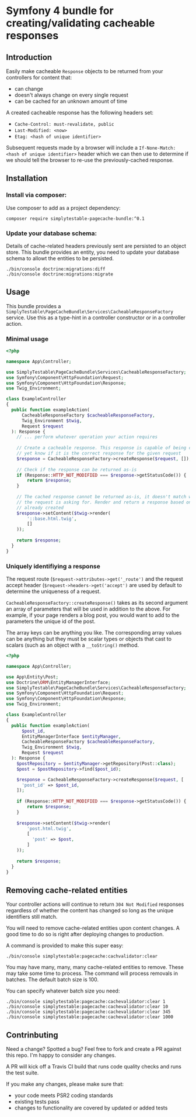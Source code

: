 # Symfony 4 bundle for creating/validating cacheable responses

## Introduction

Easily make cacheable `Response` objects to be returned from your controllers for content that:

- can change 
- doesn't always change on every single request
- can be cached for an unknown amount of time

A created cacheable response has the following headers set:

- `Cache-Control: must-revalidate, public`
- `Last-Modified: <now>`
- `Etag: <hash of unique identifier>`

Subsequent requests made by a browser will include a `If-None-Match: <hash of unique identifier>` header which we can then use to determine if we should tell the browser to re-use the previously-cached response.

## Installation

### Install via composer:

Use composer to add as a project dependency:

    composer require simplytestable-pagecache-bundle:^0.1

### Update your database schema:

Details of cache-related headers previously sent are persisted to an object store. This bundle provides an entity, you need to update your database schema to allowt the entities to be persisted.

    ./bin/console doctrine:migrations:diff
    ./bin/console doctrine:migrations:migrate

## Usage

This bundle provides a `SimplyTestable\PageCacheBundle\Services\CacheableResponseFactory` service. Use this as a type-hint in a controller constructor or in a controller action.

### Minimal usage

```php
<?php

namespace App\Controller;

use SimplyTestable\PageCacheBundle\Services\CacheableResponseFactory;
use Symfony\Component\HttpFoundation\Request;
use Symfony\Component\HttpFoundation\Response;
use Twig_Environment;

class ExampleController 
{
  public function exampleAction(
      CacheableResponseFactory $cacheableResponseFactory,
      Twig_Environment $twig,
      Request $request
  ): Response {
    // ... perform whatever operation your action requires
    
    // Create a cacheable response. This response is capable of being cached, but we don't
    // yet know if it is the correct response for the given request
    $response = CacheableResponseFactory->createResponse($request, []);
    
    // Check if the response can be returned as-is
    if (Response::HTTP_NOT_MODIFIED === $response->getStatusCode()) {
        return $response;
    }
    
    // The cached response cannot be returned as-is, it doesn't match what
    // the request is asking for. Render and return a response based on the response
    // already created
    $response->setContent($twig->render(
        '::base.html.twig',
        []
    ));
    
    return $response;
  }
}
```

### Uniquely identifiying a response

The request route (`$request->attributes->get('_route')` and the request accept header (`$request->headers->get('accept')` are used by default to determine the uniqueness of a request.

`CacheableResponseFactory::createResponse()` takes as its second argument an array of parameters that will be used in addition to the above. For example, if your page renders a blog post, you would want to add to the parameters the unique id of the post.

The array keys can be anything you like. The corresponding array values can be anything but they must be scalar types or objects that cast to scalars (such as an object with a `__toString()` method.

```php
<?php

namespace App\Controller;

use App\Entity\Post;
use Doctrine\ORM\EntityManagerInterface;
use SimplyTestable\PageCacheBundle\Services\CacheableResponseFactory;
use Symfony\Component\HttpFoundation\Request;
use Symfony\Component\HttpFoundation\Response;
use Twig_Environment;

class ExampleController 
{
  public function exampleAction(
      $post_id,
      EntityManagerInterface $entityManager,
      CacheableResponseFactory $cacheableResponseFactory,
      Twig_Environment $twig,
      Request $request
  ): Response {
    $postRepository = $entityManager->getRepository(Post::class);
    $post = $postRepository->find($post_id);

    $response = CacheableResponseFactory->createResponse($request, [
      'post_id' => $post_id,
    ]);
    
    if (Response::HTTP_NOT_MODIFIED === $response->getStatusCode()) {
        return $response;
    }
    
    $response->setContent($twig->render(
        'post.html.twig',
        [
          'post' => $post,
        ]
    ));
    
    return $response;
  }
}
```

## Removing cache-related entities

Your controller actions will continue to return `304 Not Modified` responses regardless of whether the content has changed so long as the unique identifiers still match.

You will need to remove cache-related entities upon content changes. A good time to do so is right after deploying changes to production.

A command is provided to make this super easy:

    ./bin/console simplytestable:pagecache:cachvalidator:clear
    
You may have many, many, many cache-related entities to remove. These may take some time to process. The command will process removals in batches. The default batch size is 100.

You can specify whatever batch size you need:

    ./bin/console simplytestable:pagecache:cachevalidator:clear 1
    ./bin/console simplytestable:pagecache:cachevalidator:clear 10
    ./bin/console simplytestable:pagecache:cachevalidator:clear 345
    ./bin/console simplytestable:pagecache:cachevalidator:clear 1000

## Contrinbuting

Need a change? Spotted a bug? Feel free to fork and create a PR against this repo. I'm happy to consider any changes.

A PR will kick off a Travis CI build that runs code quality checks and runs the test suite.

If you make any changes, please make sure that:

- your code meets PSR2 coding standards
- existing tests pass
- changes to functionality are covered by updated or added tests
